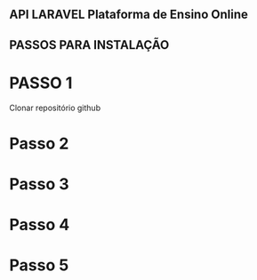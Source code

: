 ## API LARAVEL Plataforma de Ensino Online

## PASSOS PARA INSTALAÇÃO

# PASSO 1
Clonar repositório github

# Passo 2


# Passo 3

# Passo 4

# Passo 5
